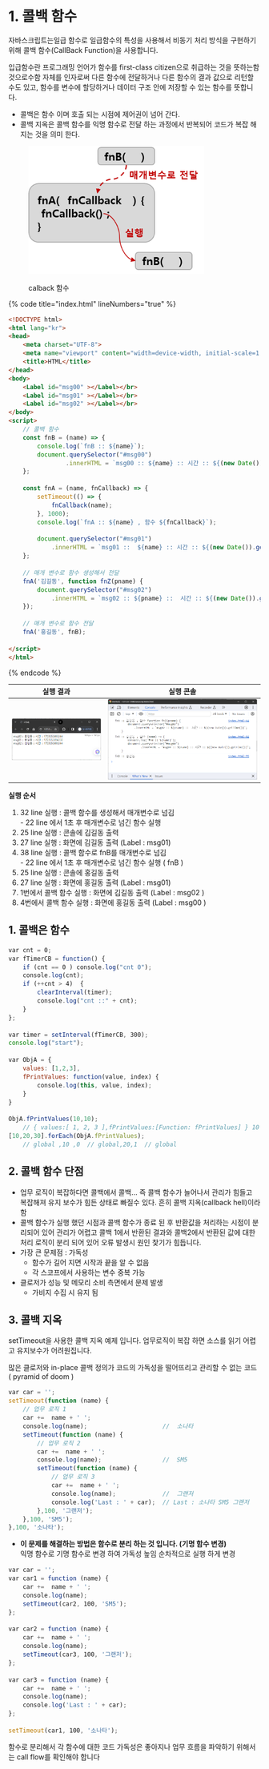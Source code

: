 # 1. 콜백 함수

자바스크립트는일급 함수로 일급함수의 특성을 사용해서 비동기 처리 방식을 구현하기 위해 콜백 함수(CallBack Function)을 사용합니다.&#x20;

입급함수란 프로그래밍 언어가 함수를 first-class citizen으로 취급하는 것을 뜻하는함것으로수함 자체를 인자로써 다른 함수에 전달하거나 다른 함수의 결과 값으로 리턴할 수도 있고, 함수를 변수에 할당하거나 데이터 구조 안에 저장할 수 있는 함수를 뜻합니다.



* 콜백은 함수 이며 호출 되는 시점에 제어권이 넘어 간다.
* 콜백 지옥은 콜백 함수를 익명 함수로 전달 하는 과정에서 반복되어 코드가 복잡 해 지는 것을 의미 한다.

<figure><img src="../../.gitbook/assets/image (131).png" alt="" width="351"><figcaption><p>calback 함수</p></figcaption></figure>

{% code title="index.html" lineNumbers="true" %}
```html
<!DOCTYPE html>
<html lang="kr">
<head>
    <meta charset="UTF-8">
    <meta name="viewport" content="width=device-width, initial-scale=1.0">
    <title>HTML</title>
</head>
<body> 
    <Label id="msg00" ></Label></br>  
    <Label id="msg01" ></Label></br>  
    <Label id="msg02" ></Label></br>  
</body>
<script>
    // 콜백 함수 
    const fnB = (name) => {    
        console.log(`fnB :: ${name}`);
        document.querySelector("#msg00")
                .innerHTML = `msg00 :: ${name} :: 시간 :: ${(new Date()).getTime()}`;  
    };

    const fnA = (name, fnCallback) => {        
        setTimeout(() => {
            fnCallback(name);
        }, 1000);
        console.log(`fnA :: ${name} , 함수 ${fnCallback}`);

        document.querySelector("#msg01")
            .innerHTML = `msg01 ::  ${name} :: 시간 :: ${(new Date()).getTime()}`; 
    };    
    
    // 매개 변수로 함수 생성해서 전달
    fnA('김길동', function fnZ(pname) {
        document.querySelector("#msg02")
            .innerHTML = `msg02 :: ${pname} ::  시간 :: ${(new Date()).getTime()}`; 
    });

    // 매개 변수로 함수 전달
    fnA('홍길동', fnB);
    
</script>
</html>
```
{% endcode %}

| 실행 결과                                                                         | 실행 콘솔                                                                         |
| ----------------------------------------------------------------------------- | ----------------------------------------------------------------------------- |
| <img src="../../.gitbook/assets/image (134).png" alt="" data-size="original"> | <img src="../../.gitbook/assets/image (135).png" alt="" data-size="original"> |

**실행 순서**

1. 32 line 실행 : 콜백 함수를 생성해서 매개변수로 넘김 \
   \- 22 line 에서 1초 후 매개변수로 넘긴 함수 실행
2. 25 line 실행 : 콘솔에 김길동 출력
3. 27 line 실행 : 화면에 김길동 출력 (Label : msg01)
4. 38 line 실행 : 콜백 함수로 fnB를 매개변수로 넘김\
   \- 22 line 에서 1초 후 매개변수로 넘긴 함수 실행 ( fnB )
5. 25 line 실행 : 콘솔에 홍길동 출력
6. 27 line 실행 : 화면에 홍길동 출력 (Label : msg01)
7. 1번에서 콜백 함수 실행 : 화면에 김길동 출력 (Label : msg02 )
8. 4번에서 콜백 함수 실행 : 화면에 홍길동 출력 (Label : msg00 )

## 1. 콜백은 함수

```javascript
var cnt = 0;
var fTimerCB = function() {
    if (cnt == 0 ) console.log("cnt 0");
    console.log(cnt);
    if (++cnt > 4)  {
        clearInterval(timer);
        console.log("cnt ::" + cnt);
    }
};

var timer = setInterval(fTimerCB, 300);
console.log("start");

var ObjA = {
    values: [1,2,3],
    fPrintValues: function(value, index) {
        console.log(this, value, index);
    }
}

ObjA.fPrintValues(10,10); 
	// { values:[ 1, 2, 3 ],fPrintValues:[Function: fPrintValues] } 10 10
[10,20,30].forEach(ObjA.fPrintValues); 
	// global ,10 ,0  // global,20,1  // global
```

## 2. 콜백 함수 단점&#x20;

* 업무 로직이 복잡하다면 콜백에서 콜백... 즉 콜백 함수가 늘어나서 관리가 힘들고 복잡해져 유지 보수가 힘든 상태로 빠질수 있다. 흔히 콜백 지옥(callback hell)이라 함&#x20;
* 콜백 함수가 실행 했던 시점과 콜백 함수가 종료 된 후 반환값을 처리하는 시점이 분리되어 있어 관리가 어렵고 콜백 1에서 반환된 결과와 콜백2에서 반환된 값에 대한 처리 로직이 분리 되어 있어 오류 발생시 원인 찿기가 힘듭니다.
* 가장 큰 문제점 : 가독성&#x20;
  * 함수가 길어 지면 시작과 끝을 알 수 없음&#x20;
  * 각 스코프에서 사용하는 변수 중복 가능&#x20;
* 클로저가 성능 및 메모리 소비 측면에서 문제 발생&#x20;
  * 가비지 수집 시 유지 됨

## &#x20;3. 콜백 지옥

setTimeout을 사용한 콜백 지옥 예제 입니다. 업무로직이 복잡 하면 소스를 읽기 어렵고 유지보수가 어려원집니다.

많은 클로저와 in-place 콜백 정의가 코드의 가독성을 떨어뜨리고 관리할 수 없는 코드 ( pyramid of doom )

```javascript
var car = '';
setTimeout(function (name) {
    // 업무 로직 1    
    car +=  name + ' ';
    console.log(name);                     //  소나타
    setTimeout(function (name) {
        // 업무 로직 2
        car +=  name + ' ';
        console.log(name);                 //  SM5
        setTimeout(function (name) {
            // 업무 로직 3  
            car +=  name + ' '; 
            console.log(name);             //  그랜저
            console.log('Last : ' + car);  // Last : 소나타 SM5 그랜저 
        },100, '그랜저');    
    },100, 'SM5');
},100, '소나타');
```

* **이 문제를 해결하는 방법은 함수로 분리 하는 것 입니다. (기명 함수 변경)**\
  익명 함수로 기명 함수로 변경 하여 가독성 높임 순차적으로 실행 하게 변경

```javascript
var car = '';
var car1 = function (name) {
    car +=  name + ' ';
    console.log(name);
    setTimeout(car2, 100, 'SM5');
};

var car2 = function (name) {
    car +=  name + ' ';
    console.log(name);
    setTimeout(car3, 100, '그랜저');
};

var car3 = function (name) {
    car +=  name + ' ';
    console.log(name);
    console.log('Last : ' + car);
};

setTimeout(car1, 100, '소나타');
```

함수로 분리해서 각 함수에 대한 코드 가독성은 좋아지나 업무 흐름을 파악하기 위해서는 call flow를 확인해야 합니다

